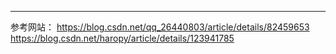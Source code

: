 




---
参考网站：
https://blog.csdn.net/qq_26440803/article/details/82459653
https://blog.csdn.net/haropy/article/details/123941785
